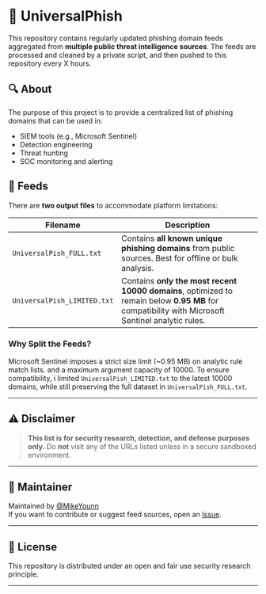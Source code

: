 # 🎣 UniversalPhish

This repository contains regularly updated phishing domain feeds aggregated from **multiple public threat intelligence sources**. The feeds are processed and cleaned by a private script, and then pushed to this repository every X hours.

## 🔍 About

The purpose of this project is to provide a centralized list of phishing domains that can be used in:

- SIEM tools (e.g., Microsoft Sentinel)
- Detection engineering
- Threat hunting
- SOC monitoring and alerting

## 📁 Feeds

There are **two output files** to accommodate platform limitations:

| Filename | Description |
|----------|-------------|
| `UniversalPish_FULL.txt` | Contains **all known unique phishing domains** from public sources. Best for offline or bulk analysis. |
| `UniversalPish_LIMITED.txt` | Contains **only the most recent 10000 domains**, optimized to remain below **0.95 MB** for compatibility with Microsoft Sentinel analytic rules. |

### Why Split the Feeds?

Microsoft Sentinel imposes a strict size limit (~0.95 MB) on analytic rule match lists. and a maximum argument capacity of 10000. To ensure compatibility, i limited `UniversalPish_LIMITED.txt` to the latest 10000 domains, while still preserving the full dataset in `UniversalPish_FULL.txt`.

---

## ⚠️ Disclaimer

> **This list is for security research, detection, and defense purposes only.**
> Do **not** visit any of the URLs listed unless in a secure sandboxed environment.

---

## 👷 Maintainer

Maintained by [@MikeYounn](https://github.com/MikeYounn)  
If you want to contribute or suggest feed sources, open an [Issue](https://github.com/MikeYounn/Universal-Pish/issues).

---

## 📜 License

This repository is distributed under an open and fair use security research principle.  

---
